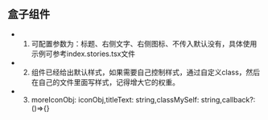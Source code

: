 ## 盒子组件
- 1. 可配置参数为：标题、右侧文字、右侧图标、不传入默认没有，具体使用示例可参考index.stories.tsx文件
- 2. 组件已经给出默认样式，如果需要自己控制样式，通过自定义class，然后在自己的文件里面写样式，记得增大它的权重。
- 3. moreIconObj: iconObj,titleText: string,classMySelf: string,callback?:()=>{}
